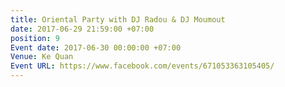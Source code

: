 ```yaml
---
title: Oriental Party with DJ Radou & DJ Moumout
date: 2017-06-29 21:59:00 +07:00
position: 9
Event date: 2017-06-30 00:00:00 +07:00
Venue: Ke Quan
Event URL: https://www.facebook.com/events/671053363105405/
---
```


